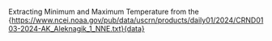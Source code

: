 Extracting Minimum and Maximum Temperature from the {https://www.ncei.noaa.gov/pub/data/uscrn/products/daily01/2024/CRND0103-2024-AK_Aleknagik_1_NNE.txt}{data}
